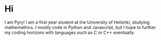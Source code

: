 # Hi

I am Pyry! I am a first year student at the University of Helsinki, studying mathemathics. I mostly code in Python and Javascript, but I hope to further my coding horizons with languages such as C or C++ eventually. 

<!---
pyrysj/pyrysj is a ✨ special ✨ repository because its `README.md` (this file) appears on your GitHub profile.
You can click the Preview link to take a look at your changes.
--->
